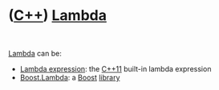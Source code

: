 



 

 

 

 

 

([C++](Cpp.md)) [Lambda](CppLambda.md)
========================================

 

[Lambda](CppLambda.md) can be:

-   [Lambda expression](CppLambdaExpression.md): the [C++11](Cpp11.md)
    built-in lambda expression
-   [Boost.Lambda](CppBoostLambda.md): a [Boost](CppBoost.md)
    [library](CppLibrary.md)

 

 

 

 

 





 



